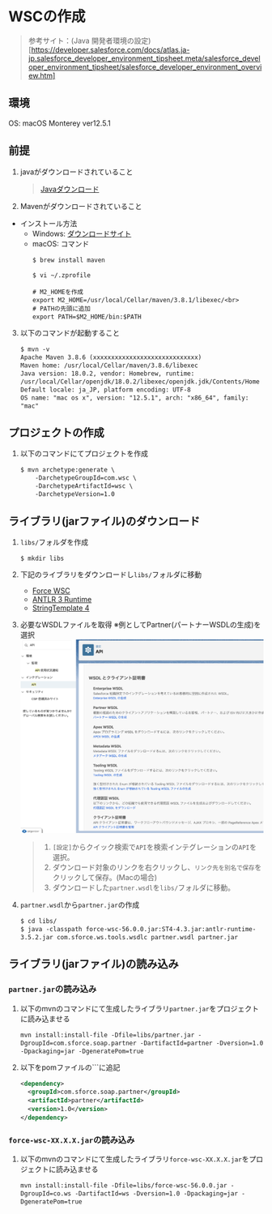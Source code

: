 
# WSCの作成
> 参考サイト：(Java 開発者環境の設定)[https://developer.salesforce.com/docs/atlas.ja-jp.salesforce_developer_environment_tipsheet.meta/salesforce_developer_environment_tipsheet/salesforce_developer_environment_overview.htm]
## 環境
 OS: macOS Monterey ver12.5.1

## 前提
1. javaがダウンロードされていること
    > [Javaダウンロード](https://www.oracle.com/java/technologies/downloads/)
2. Mavenがダウンロードされていること<br>
- インストール方法
    - Windows:  [ダウンロードサイト](https://maven.apache.org/)<br>
    - macOS:    コマンド
        ```bath
        $ brew install maven
        ```
        ```bath
        $ vi ~/.zprofile

        # M2_HOMEを作成
        export M2_HOME=/usr/local/Cellar/maven/3.8.1/libexec/<br>
        # PATHの先頭に追加
        export PATH=$M2_HOME/bin:$PATH
        ```
3. 以下のコマンドが起動すること
    ```bath
    $ mvn -v
    Apache Maven 3.8.6 (xxxxxxxxxxxxxxxxxxxxxxxxxxxxx)
    Maven home: /usr/local/Cellar/maven/3.8.6/libexec
    Java version: 18.0.2, vendor: Homebrew, runtime: /usr/local/Cellar/openjdk/18.0.2/libexec/openjdk.jdk/Contents/Home
    Default locale: ja_JP, platform encoding: UTF-8
    OS name: "mac os x", version: "12.5.1", arch: "x86_64", family: "mac"
    ```

## プロジェクトの作成
1. 以下のコマンドにてプロジェクトを作成
    ```bath
    $ mvn archetype:generate \
        -DarchetypeGroupId=com.wsc \
        -DarchetypeArtifactId=wsc \
        -DarchetypeVersion=1.0
    ```
## ライブラリ(jarファイル)のダウンロード
1. ```libs/```フォルダを作成
    ```bath
    $ mkdir libs
    ```
2. 下記のライブラリをダウンロードし```libs/```フォルダに移動
    - [Force WSC](https://mvnrepository.com/artifact/com.force.api/force-wsc)
    - [ANTLR 3 Runtime](https://mvnrepository.com/artifact/org.antlr/antlr-runtime)
    - [StringTemplate 4](https://mvnrepository.com/artifact/org.antlr/ST4)

3. 必要なWSDLファイルを取得 ※例としてPartner(パートナーWSDLの生成)を選択
    <img src="images/スクリーンショット 2022-08-23 15.42.19.png" alt="WSDL" title="WSDLダウンロード画面">
    > 1. ```[設定]```からクイック検索で```API```を検索インテグレーションの```API```を選択。
    > 2. ダウンロード対象のリンクを右クリックし、```リンク先を別名で保存```をクリックして保存。(Macの場合)
    > 3. ダウンロードした```partner.wsdl```を```libs/```フォルダに移動。
4. ```partner.wsdl```から```partner.jar```の作成
    ```bath
    $ cd libs/
    $ java -classpath force-wsc-56.0.0.jar:ST4-4.3.jar:antlr-runtime-3.5.2.jar com.sforce.ws.tools.wsdlc partner.wsdl partner.jar
    ```
## ライブラリ(jarファイル)の読み込み
### ```partner.jar```の読み込み
1. 以下のmvnのコマンドにて生成したライブラリ```partner.jar```をプロジェクトに読み込ませる
    ```bath
    mvn install:install-file -Dfile=libs/partner.jar -DgroupId=com.sforce.soap.partner -DartifactId=partner -Dversion=1.0 -Dpackaging=jar -DgeneratePom=true
    ```
2. 以下をpomファイルの```<dependencies>に追記
    ```pom.xml
    <dependency>
      <groupId>com.sforce.soap.partner</groupId>
      <artifactId>partner</artifactId>
      <version>1.0</version>
    </dependency>
    ```
### ```force-wsc-XX.X.X.jar```の読み込み
1. 以下のmvnのコマンドにて生成したライブラリ```force-wsc-XX.X.X.jar```をプロジェクトに読み込ませる
    ```
    mvn install:install-file -Dfile=libs/force-wsc-56.0.0.jar -DgroupId=co.ws -DartifactId=ws -Dversion=1.0 -Dpackaging=jar -DgeneratePom=true
    ```
